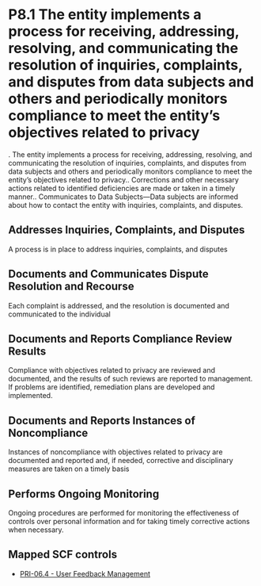 # P8.1 The entity implements a process for receiving, addressing, resolving, and communicating the resolution of inquiries, complaints, and disputes from data subjects and others and periodically monitors compliance to meet the entity’s objectives related to privacy
. The entity implements a process for receiving, addressing, resolving, and communicating the resolution of inquiries, complaints, and disputes from data subjects and others and periodically monitors compliance to meet the entity’s objectives related to privacy.. Corrections and other necessary actions related to identified deficiencies are made or taken in a timely manner.. Communicates to Data Subjects—Data subjects are informed about how to contact the entity with inquiries, complaints, and disputes.
## Addresses Inquiries, Complaints, and Disputes
A process is in place to address inquiries, complaints, and disputes
## Documents and Communicates Dispute Resolution and Recourse
Each complaint is addressed, and the resolution is documented and communicated to the individual
## Documents and Reports Compliance Review Results
Compliance with objectives related to privacy are reviewed and documented, and the results of such reviews are reported to management. If problems are identified, remediation plans are developed and implemented.
## Documents and Reports Instances of Noncompliance
Instances of noncompliance with objectives related to privacy are documented and reported and, if needed, corrective and disciplinary measures are taken on a timely basis
## Performs Ongoing Monitoring
Ongoing procedures are performed for monitoring the effectiveness of controls over personal information and for taking timely corrective actions when necessary.
## Mapped SCF controls
- [PRI-06.4 - User Feedback Management](../scf/pri-064-userfeedbackmanagement.md)